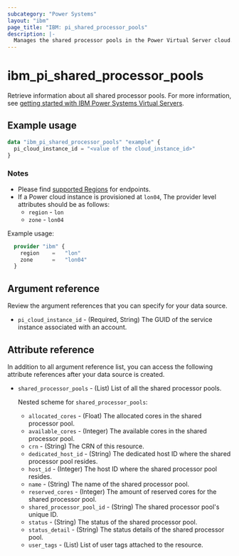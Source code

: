 ```yaml
---
subcategory: "Power Systems"
layout: "ibm"
page_title: "IBM: pi_shared_processor_pools"
description: |-
  Manages the shared processor pools in the Power Virtual Server cloud.
---
```


# ibm_pi_shared_processor_pools

Retrieve information about all shared processor pools. For more information, see [getting started with IBM Power Systems Virtual Servers](https://cloud.ibm.com/docs/power-iaas?topic=power-iaas-getting-started).

## Example usage

```terraform
data "ibm_pi_shared_processor_pools" "example" {
  pi_cloud_instance_id = "<value of the cloud_instance_id>"
}
```

### Notes

- Please find [supported Regions](https://cloud.ibm.com/apidocs/power-cloud#endpoint) for endpoints.
- If a Power cloud instance is provisioned at `lon04`, The provider level attributes should be as follows:
  - `region` - `lon`
  - `zone` - `lon04`

Example usage:

  ```terraform
    provider "ibm" {
      region    =   "lon"
      zone      =   "lon04"
    }
  ```
  
## Argument reference

Review the argument references that you can specify for your data source.

- `pi_cloud_instance_id` - (Required, String) The GUID of the service instance associated with an account.

## Attribute reference

In addition to all argument reference list, you can access the following attribute references after your data source is created.

- `shared_processor_pools` - (List) List of all the shared processor pools.

  Nested scheme for `shared_processor_pools`:
  - `allocated_cores` - (Float) The allocated cores in the shared processor pool.
  - `available_cores` - (Integer) The available cores in the shared processor pool.
  - `crn` - (String) The CRN of this resource.
  - `dedicated_host_id` - (String) The dedicated host ID where the shared processor pool resides.
  - `host_id` - (Integer) The host ID where the shared processor pool resides.
  - `name` - (String) The name of the shared processor pool.
  - `reserved_cores` - (Integer) The amount of reserved cores for the shared processor pool.
  - `shared_processor_pool_id` - (String) The shared processor pool's unique ID.
  - `status` - (String) The status of the shared processor pool.
  - `status_detail` - (String) The status details of the shared processor pool.
  - `user_tags` - (List) List of user tags attached to the resource.
